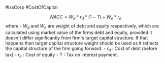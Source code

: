 #issCorp #CostOfCapital 

$$
WACC = W_d * r_d * (1 - T) + W_e * r_e 
$$
where 
	- $W_d$ and $W_e$ are weight of debt and equity respectively, which are calculated using market value of the firms debt and equity, provided it doesn't differ significantly from firm's target capital structure. If that happens then target capital structure weight should be used as it reflects the capital structure of the firm going forward. 
	- $r_d$ : Cost of debt (before tax)
	- $r_e$ : Cost of equity 
	- T : Tax on interest payment. 
